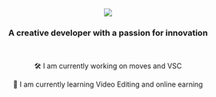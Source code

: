 <h1 align="center">
    <img src="https://readme-typing-svg.herokuapp.com?font=Righteous&size=35&pause=1000&color=7B5F48&center=true&random=false&width=435&lines=Hi+There!+%F0%9F%91%8B;Im+Ivan+Bosnjak!;" />
</h1>

<h3 align="center">A creative developer with a passion for innovation</h3>

<br/>

<div align="center">

🛠️ I am currently working on moves and VSC

🌱 I am currently learning Video Editing and online earning

</div>
